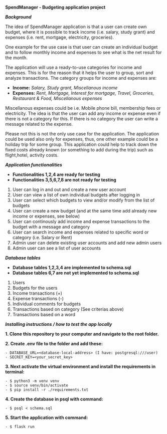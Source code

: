 **SpendManager - Budgeting application project**

***Background***

The idea of SpendManager application is that a user can create own budget, where it is possible to track income (i.e. salary, study grant) and expenses (i.e. rent, mortgage, electricity, groceries).

One example for the use case is that user can create an individual budget and to follow monthly income and expenses to see what is the net result for the month. 

The application will use a ready-to-use categories for income and expenses. This is for the reason that it helps the user to group, sort and analyze transactions. The category groups for income and expenses are:

- **Income:** *Salary, Study grant, Miscellanous income*
- **Expenses:** *Rent, Mortgage, Interest for mortgage, Travel, Groceries, Restaurant & Food,  Miscellanous expenses*

Miscellanous expenses could be i.e. Mobile phone bill, membership fees or electricity. The idea is that the user can add any income or expense even if there is not a category for this. 
If there is no category the user can write a message related to the expense.

Please not this is not the only use case for the application. The application could be used also only for expenses, thus, one other example could be a holiday trip for some group. This application could help to track down the fixed costs already known (or something to add during the trip) such as flight,hotel, activity costs.

***Application functionalities*** 

- **Functionalities 1,2,4 are ready for testing**
- **Functionalities 3,5,6,7,8 are not ready for testing**

1. User can log in and out and create a new user account
2. User can view a list of own individual budgets after logging in
3. User can select which budgets to view and/or modify from the list of budgets
4. User can create a new budget (and at the same time add already new income or expenses, see below)
5. User can continously add income and expense transactions to the budget with a message and category
6. User can search income and expenses related to specific word or category (i.e. Salary or Rent)
7. Admin user can delete existing user accounts and add new admin users
8. Admin user can see a list of user accounts

***Database tables***

- **Database tables 1,2,3,4 are implemented to schema.sql**
- **Database tables 6,7 are not yet implemented to schema.sql**

1. Users
2. Budgets for the users
3. Income transactions (+)
4. Expense transactions (-)
5. Individual comments for budgets
6. Transactions based on category (See criterias above)
7. Transactions based on a word

***Installing instructions / how to test the app locally***

**1. Clone this repository to your computer and navigate to the root folder.**

**2. Create .env file to the folder and add these:**

    - DATABASE_URL=<database-local-address> (I have: postgresql:///user)
    - SECRET_KEY=<your_secret_key>
  
**3. Next activate the virtual environment and install the requirements in terminal:**
  
    - $ python3 -m venv venv
    - $ source venv/bin/activate
    - $ pip install -r ./requirements.txt
   
**4. Create the database in psql with command:**

    - $ psql < schema.sql
  
**5. Start the application with command:**

    - $ flask run
